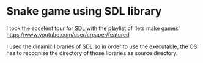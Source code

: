 # Snake game using SDL library

I took the eccelent tour for SDL with the playlist of 'lets make games'
https://www.youtube.com/user/creaper/featured

I used the dinamic libraries of SDL so in order to use the executable, the OS has to recognise
the directory of those libraries as source directory.


